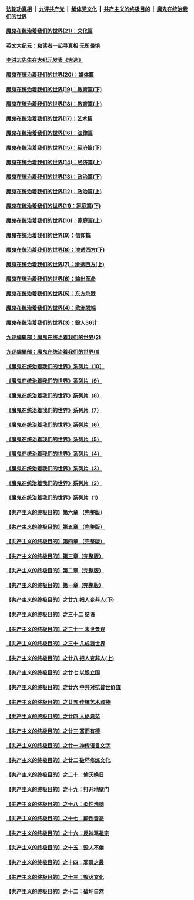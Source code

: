 

####  [法轮功真相](../../../../basic/blob/master/README.md?t=11290231) &nbsp;|&nbsp; [九评共产党](../../../../9ping.md/blob/master/README.md?t=11290231) &nbsp;|&nbsp; [解体党文化](../../../../jtdwh.md/blob/master/README.md?t=11290231)  &nbsp;|&nbsp; [共产主义的终极目的](../../../../gczydzjmd.md/blob/master/README.md?t=11290231) &nbsp;|&nbsp; [魔鬼在统治我们的世界](../../../../mgztzwmdsj.md/blob/master/README.md?t=11290231) 

#### [魔鬼在统治着我们的世界(21)：文化篇](../pages/nsc422/n10597706.md?t=11290231) 

#### [英文大纪元：和读者一起寻真相 无所畏惧](../pages/nsc422/n12542027.md?t=11290231) 

#### [李洪志先生在大纪元发表《大选》](../pages/nsc422/n12534746.md?t=11290231) 

#### [魔鬼在统治着我们的世界(20)：媒体篇](../pages/nsc422/n10586579.md?t=11290231) 

#### [魔鬼在统治着我们的世界(19)：教育篇(下)](../pages/nsc422/n10564808.md?t=11290231) 

#### [魔鬼在统治着我们的世界(18)：教育篇(上)](../pages/nsc422/n10526970.md?t=11290231) 

#### [魔鬼在统治着我们的世界(17)：艺术篇](../pages/nsc422/n10499093.md?t=11290231) 

#### [魔鬼在统治着我们的世界(16)：法律篇](../pages/nsc422/n10485969.md?t=11290231) 

#### [魔鬼在统治着我们的世界(15)：经济篇(下)](../pages/nsc422/n10469975.md?t=11290231) 

#### [魔鬼在统治着我们的世界(14)：经济篇(上)](../pages/nsc422/n10457370.md?t=11290231) 

#### [魔鬼在统治着我们的世界(13)：政治篇(下)](../pages/nsc422/n10448270.md?t=11290231) 

#### [魔鬼在统治着我们的世界(12)：政治篇(上)](../pages/nsc422/n10444576.md?t=11290231) 

#### [魔鬼在统治着我们的世界(11)：家庭篇(下)](../pages/nsc422/n10440961.md?t=11290231) 

#### [魔鬼在统治着我们的世界(10)：家庭篇(上)](../pages/nsc422/n10435448.md?t=11290231) 

#### [魔鬼在统治着我们的世界(9)：信仰篇](../pages/nsc422/n10432159.md?t=11290231) 

#### [魔鬼在统治着我们的世界(8)：渗透西方(下)](../pages/nsc422/n10429603.md?t=11290231) 

#### [魔鬼在统治着我们的世界(7)：渗透西方(上)](../pages/nsc422/n10426013.md?t=11290231) 

#### [魔鬼在统治着我们的世界(6)：输出革命](../pages/nsc422/n10421536.md?t=11290231) 

#### [魔鬼在统治着我们的世界(5)：东方杀戮](../pages/nsc422/n10417707.md?t=11290231) 

#### [魔鬼在统治着我们的世界(4)：欧洲发端](../pages/nsc422/n10414890.md?t=11290231) 

#### [魔鬼在统治着我们的世界(3)：毁人36计](../pages/nsc422/n10411583.md?t=11290231) 

#### [九评编辑部：魔鬼在统治着我们的世界(2)](../pages/nsc422/n10410036.md?t=11290231) 

#### [九评编辑部：魔鬼在统治着我们的世界(1)](../pages/nsc422/n10406825.md?t=11290231) 

#### [《魔鬼在统治着我们的世界》系列片（10）](../pages/nsc422/n12292670.md?t=11290231) 

#### [《魔鬼在统治着我们的世界》系列片（9）](../pages/nsc422/n12290859.md?t=11290231) 

#### [《魔鬼在统治着我们的世界》系列片（8）](../pages/nsc422/n12287445.md?t=11290231) 

#### [《魔鬼在统治着我们的世界》系列片（7）](../pages/nsc422/n12283425.md?t=11290231) 

#### [《魔鬼在统治着我们的世界》系列片（6）](../pages/nsc422/n12282314.md?t=11290231) 

#### [《魔鬼在统治着我们的世界》系列片（5）](../pages/nsc422/n12281419.md?t=11290231) 

#### [《魔鬼在统治着我们的世界》系列片（4）](../pages/nsc422/n12274024.md?t=11290231) 

#### [《魔鬼在统治着我们的世界》系列片（3）](../pages/nsc422/n12271322.md?t=11290231) 

#### [《魔鬼在统治着我们的世界》系列片（2）](../pages/nsc422/n12269049.md?t=11290231) 

#### [《魔鬼在统治着我们的世界》系列片（1）](../pages/nsc422/n12267575.md?t=11290231) 

#### [【共产主义的终极目的】第六章 （完整版）](../pages/nsc422/n11428913.md?t=11290231) 

#### [【共产主义的终极目的】第五章 （完整版）](../pages/nsc422/n11428912.md?t=11290231) 

#### [【共产主义的终极目的】第四章 （完整版）](../pages/nsc422/n11428907.md?t=11290231) 

#### [【共产主义的终极目的】第三章（完整版）](../pages/nsc422/n11428848.md?t=11290231) 

#### [【共产主义的终极目的】第二章（完整版）](../pages/nsc422/n11428831.md?t=11290231) 

#### [【共产主义的终极目的】第一章（完整版）](../pages/nsc422/n11417651.md?t=11290231) 

#### [【共产主义的终极目的】之廿九 把人变非人(下)](../pages/nsc422/n11344140.md?t=11290231) 

#### [【共产主义的终极目的】之三十二 结语](../pages/nsc422/n11360535.md?t=11290231) 

#### [【共产主义的终极目的】之三十一 末世景观](../pages/nsc422/n11351129.md?t=11290231) 

#### [【共产主义的终极目的】之三十 几成狼世界](../pages/nsc422/n11348280.md?t=11290231) 

#### [【共产主义的终极目的】之廿八 把人变非人(上)](../pages/nsc422/n11340492.md?t=11290231) 

#### [【共产主义的终极目的】之廿七 以恨立国](../pages/nsc422/n11336944.md?t=11290231) 

#### [【共产主义的终极目的】之廿六 中共对抗普世价值](../pages/nsc422/n11324785.md?t=11290231) 

#### [【共产主义的终极目的】之廿五 传统艺术颂神](../pages/nsc422/n11296396.md?t=11290231) 

#### [【共产主义的终极目的】之廿四 人伦典范](../pages/nsc422/n11296397.md?t=11290231) 

#### [【共产主义的终极目的】之廿三 富而有德](../pages/nsc422/n11283598.md?t=11290231) 

#### [【共产主义的终极目的】之廿一 神传语言文字](../pages/nsc422/n11263265.md?t=11290231) 

#### [【共产主义的终极目的】之廿二 破坏修炼文化](../pages/nsc422/n11245728.md?t=11290231) 

#### [【共产主义的终极目的】之二十：偷天换日](../pages/nsc422/n11238846.md?t=11290231) 

#### [【共产主义的终极目的】之十九：打开地狱门](../pages/nsc422/n11206376.md?t=11290231) 

#### [【共产主义的终极目的】之十八：柔性洗脑](../pages/nsc422/n11199994.md?t=11290231) 

#### [【共产主义的终极目的】之十七：颠倒善恶](../pages/nsc422/n11179782.md?t=11290231) 

#### [【共产主义的终极目的】之十六：反神骂祖宗](../pages/nsc422/n11166798.md?t=11290231) 

#### [【共产主义的终极目的】之十五：毁人不倦](../pages/nsc422/n11166792.md?t=11290231) 

#### [【共产主义的终极目的】之十四：邪恶之最](../pages/nsc422/n11150249.md?t=11290231) 

#### [【共产主义的终极目的】之十三：毁灭文化](../pages/nsc422/n11135227.md?t=11290231) 

#### [【共产主义的终极目的】之十二：破坏自然](../pages/nsc422/n11135214.md?t=11290231) 

